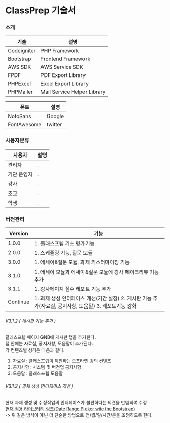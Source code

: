 
# ClassPrep 기술서

### 소개

| 기술 | 설명 |
| -- | -- |
| Codeigniter | PHP Framework |
| Bootstrap | Frontend Framework |
| AWS SDK | AWS Service SDK |
| FPDF | PDF Export Library |
| PHPExcel | Excel Export Library |
| PHPMailer | Mail Service Helper Library  |

| 폰트 | 설명 |
| -- | -- |
| NotoSans | Google |
| FontAwesome | twitter |


### 사용자분류
| 사용자 | 설명 |
| -- | -- |
| 관리자 | . |
| 기관 운영자 | . |
| 강사   | . |
| 조교 | . |
| 학생 | . |  

### 버전관리

| Version | 기능 |
| -- | -- |
| 1.0.0 | 1. 클래스프렙 기초 평가기능 |
| 2.0.0 | 1. 스케쥴링 기능, 질문 모듈 |
| 3.0.0 | 1. 에세이&질문 모듈, 과제 커스터마이징 기능 |
| 3.1.0 | 1. 에세이 모듈과 에세이&질문 모듈에 강사 페이크리뷰 기능 추가 |
| 3.1.1 | 1. 강사페이지 점수 레포트 기능 추가 |
| Continue | 1. 과제 생성 인터페이스 개선(기간 설정)   2. 게시판 기능 추가(자료실, 공지사항, 도움말) 3. 레포트기능 강화  |

###### V3.1.2 ( 게시판 기능 추가 )
클래스프렙 페이지 GNB에 게시판 탭을 추가한다.   
탭 안에는 자료실, 공지사항, 도움말이 추가된다.   
각 컨텐츠별 성격은 다음과 같다.   
1. 자료실 : 클래스프렙이 제안하는 오프라인 강의 컨텐츠
2. 공지사항 : 시스템 및 버전업 공지사항
3. 도움말 : 클래스프렙 도움말

###### V3.1.3 ( 과제 생성 인터페이스 개선 )
현재 과제 생성 및 수정작업의 인터페이스가 불편하다는 의견을 반영하여 수정   
[현재 적용 라이브러리 링크(Date Range Picker wite the Bootstrap)](http://www.daterangepicker.com/)  
-> 위 같은 방식이 아닌 더 단순한 방법으로 연/월/일/시간/분을 조정하도록 한다. 